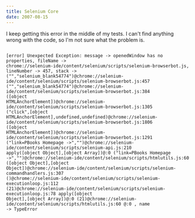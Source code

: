 ```yaml
---
title: Selenium Core
date: 2007-08-15
---
```

I keep getting this error in the middle of my tests.  I can't find anything wrong with the code, so I'm not sure what the problem is.

<pre><code>
[error] Unexpected Exception: message -> openedWindow has no properties, fileName ->
chrome://selenium-ide/content/selenium/scripts/selenium-browserbot.js, lineNumber -> 457, stack ->
("","selenium_blank54774")@chrome://selenium-ide/content/selenium/scripts/selenium-browserbot.js:457
("","selenium_blank54774")@chrome://selenium-ide/content/selenium/scripts/selenium-browserbot.js:384
([object
HTMLAnchorElement])@chrome://selenium-ide/content/selenium/scripts/selenium-browserbot.js:1305
("click",[object
HTMLAnchorElement],undefined,undefined)@chrome://selenium-ide/content/selenium/scripts/selenium-browserbot.js:1806
([object
HTMLAnchorElement])@chrome://selenium-ide/content/selenium/scripts/selenium-browserbot.js:1291
("link=PBooks Homepage ->","")@chrome://selenium-ide/content/selenium/scripts/selenium-api.js:210
apply([object Object],[object Array])@:0 ("link=PBooks Homepage
->","")@chrome://selenium-ide/content/selenium/scripts/htmlutils.js:60 ([object Object],[object
Object])@chrome://selenium-ide/content/selenium/scripts/selenium-commandhandlers.js:307
()@chrome://selenium-ide/content/selenium/scripts/selenium-executionloop.js:112
(21)@chrome://selenium-ide/content/selenium/scripts/selenium-executionloop.js:78 apply([object
Object],[object Array])@:0 (21)@chrome://selenium-ide/content/selenium/scripts/htmlutils.js:60 @:0 , name
-> TypeError
</code></pre>

